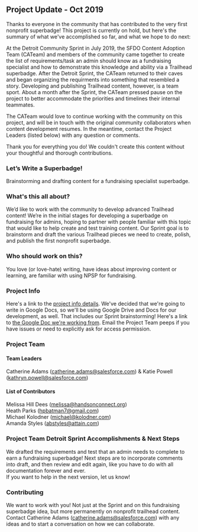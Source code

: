 ## Project Update - Oct 2019 ##
Thanks to everyone in the community that has contributed to the very first nonprofit superbadge! This project is currently on hold, but here's the summary of what we've accomplished so far, and what we hope to do next:

At the Detroit Community Sprint in July 2019, the SFDO Content Adoption Team (CATeam) and members of the community came together to create the list of requirements/task an admin should know as a fundraising specialist and how to demonstrate this knowledge and ability via a Trailhead superbadge. After the Detroit Sprint, the CATeam returned to their caves and began organizing the requirments into something that resembled a story. Developing and publishing Trailhead content, however, is a team sport. About a month after the Sprint, the CATeam pressed pause on the project to better accommodate the priorities and timelines their internal teammates. 

The CATeam would love to continue working with the community on this project, and will be in touch with the original community collaborators when content development resumes. In the meantime, contact the Project Leaders (listed below) with any question or comments. 

Thank you for everything you do! We couldn't create this content without your thoughtful and thorough contributions.  

### Let’s Write a Superbadge!
Brainstorming and drafting content for a fundraising specialist superbadge. 

### What's this all about?
We’d like to work with the community to develop advanced Trailhead content! We’re in the initial stages for developing a superbadge on fundraising for admins, hoping to partner with people familiar with this topic that would like to help create and test training content. Our Sprint goal is to brainstorm and draft the various Trailhead pieces we need to create, polish, and publish the first nonprofit superbadge.

### Who should work on this? 
You love (or love-hate) writing, have ideas about improving content or learning, are familiar with using NPSP for fundraising. 

### Project Info
Here's a link to the [project info details](https://docs.google.com/document/d/1Jk49ZMCronDZ20KGF289I8GvF9tReeOwRRDTpu6kkaA/edit#). We've decided that we're going to write in Google Docs, so we'll be using Google Drive and Docs for our development, as well. That includes our Sprint brainstorming! Here's a link to [the Google Doc we're working from](https://drive.google.com/open?id=1aqlcrjbAb4fVPVo5x4kXVl1AxHHyLhCq). Email the Project Team peeps if you have issues or need to explicitly ask for access permission.

### Project Team
#### Team Leaders  
Catherine Adams (catherine.adams@salesforce.com) & Katie Powell (kathryn.powell@salesforce.com)
#### List of Contributors     
Melissa Hill Dees (melissa@handsonconnect.org)  
Heath Parks (hpbatman7@gmail.com)  
Michael Kolodner (michael@kolodner.com)  
Amanda Styles (abstyles@attain.com)

### Project Team Detroit Sprint Accomplishments & Next Steps
We drafted the requirements and test that an admin needs to complete to earn a fundraising superbadge! Next steps are to incorporate comments into draft, and then review and edit again, like you have to do with all documentation forever and ever.  
If you want to help in the next version, let us know! 

### Contributing
We want to work with you! Not just at the Sprint and on this fundraising superbadge idea, but more permanently on nonprofit trailhead content. Contact Catherine Adams (catherine.adams@salesforce.com) with any ideas and to start a conversation on how we can collaborate. 
